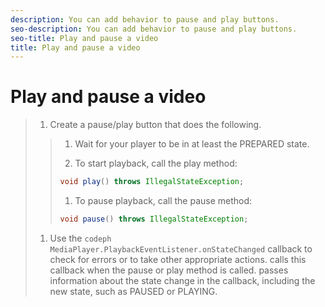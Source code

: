 ```yaml
---
description: You can add behavior to pause and play buttons.
seo-description: You can add behavior to pause and play buttons.
seo-title: Play and pause a video
title: Play and pause a video
---
```


# Play and pause a video

>1. Create a pause/play button that does the following.
>   >1. Wait for your player to be in at least the PREPARED state.
>   >   
>   >1. To start playback, call the  play method:
>   >   ```java
>   >   void play() throws IllegalStateException;
>   >   ```
>   >   
>   >   
>   >1. To pause playback, call the  pause method:
>   >   ```java
>   >   void pause() throws IllegalStateException;
>   >   ```
>   >   
>   >   
>   >   
>   
>1. Use the `codeph  MediaPlayer.PlaybackEventListener.onStateChanged` callback to check for errors or to take other appropriate actions.
>   calls this callback when the pause or play method is called.  passes information about the state change in the callback, including the new state, such as PAUSED or PLAYING.
>   
>   
>   
>   
